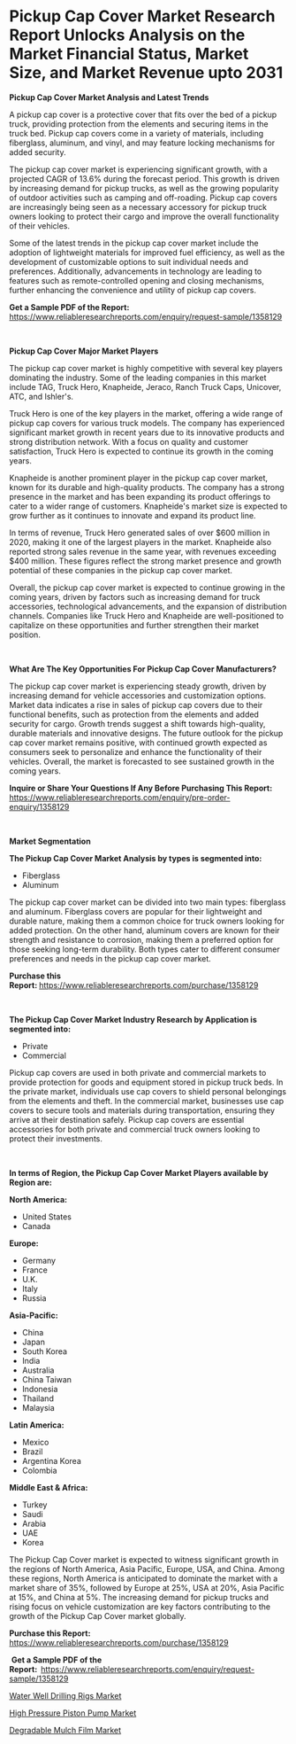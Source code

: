 <p><h1>Pickup Cap Cover Market Research Report Unlocks Analysis on the Market Financial Status, Market Size, and Market Revenue upto 2031</h1></p><p><strong>Pickup Cap Cover Market Analysis and Latest Trends</strong></p>
<p><p>A pickup cap cover is a protective cover that fits over the bed of a pickup truck, providing protection from the elements and securing items in the truck bed. Pickup cap covers come in a variety of materials, including fiberglass, aluminum, and vinyl, and may feature locking mechanisms for added security.</p><p>The pickup cap cover market is experiencing significant growth, with a projected CAGR of 13.6% during the forecast period. This growth is driven by increasing demand for pickup trucks, as well as the growing popularity of outdoor activities such as camping and off-roading. Pickup cap covers are increasingly being seen as a necessary accessory for pickup truck owners looking to protect their cargo and improve the overall functionality of their vehicles.</p><p>Some of the latest trends in the pickup cap cover market include the adoption of lightweight materials for improved fuel efficiency, as well as the development of customizable options to suit individual needs and preferences. Additionally, advancements in technology are leading to features such as remote-controlled opening and closing mechanisms, further enhancing the convenience and utility of pickup cap covers.</p></p>
<p><strong>Get a Sample PDF of the Report:&nbsp;</strong> <a href="https://www.reliableresearchreports.com/enquiry/request-sample/1358129">https://www.reliableresearchreports.com/enquiry/request-sample/1358129</a></p>
<p>&nbsp;</p>
<p><strong>Pickup Cap Cover Major Market Players</strong></p>
<p><p>The pickup cap cover market is highly competitive with several key players dominating the industry. Some of the leading companies in this market include TAG, Truck Hero, Knapheide, Jeraco, Ranch Truck Caps, Unicover, ATC, and Ishler's. </p><p>Truck Hero is one of the key players in the market, offering a wide range of pickup cap covers for various truck models. The company has experienced significant market growth in recent years due to its innovative products and strong distribution network. With a focus on quality and customer satisfaction, Truck Hero is expected to continue its growth in the coming years.</p><p>Knapheide is another prominent player in the pickup cap cover market, known for its durable and high-quality products. The company has a strong presence in the market and has been expanding its product offerings to cater to a wider range of customers. Knapheide's market size is expected to grow further as it continues to innovate and expand its product line.</p><p>In terms of revenue, Truck Hero generated sales of over $600 million in 2020, making it one of the largest players in the market. Knapheide also reported strong sales revenue in the same year, with revenues exceeding $400 million. These figures reflect the strong market presence and growth potential of these companies in the pickup cap cover market.</p><p>Overall, the pickup cap cover market is expected to continue growing in the coming years, driven by factors such as increasing demand for truck accessories, technological advancements, and the expansion of distribution channels. Companies like Truck Hero and Knapheide are well-positioned to capitalize on these opportunities and further strengthen their market position.</p></p>
<p>&nbsp;</p>
<p><strong>What Are The Key Opportunities For Pickup Cap Cover Manufacturers?</strong></p>
<p><p>The pickup cap cover market is experiencing steady growth, driven by increasing demand for vehicle accessories and customization options. Market data indicates a rise in sales of pickup cap covers due to their functional benefits, such as protection from the elements and added security for cargo. Growth trends suggest a shift towards high-quality, durable materials and innovative designs. The future outlook for the pickup cap cover market remains positive, with continued growth expected as consumers seek to personalize and enhance the functionality of their vehicles. Overall, the market is forecasted to see sustained growth in the coming years.</p></p>
<p><strong>Inquire or Share Your Questions If Any Before Purchasing This Report:</strong> <a href="https://www.reliableresearchreports.com/enquiry/pre-order-enquiry/1358129">https://www.reliableresearchreports.com/enquiry/pre-order-enquiry/1358129</a></p>
<p>&nbsp;</p>
<p><strong>Market Segmentation</strong></p>
<p><strong>The Pickup Cap Cover Market Analysis by types is segmented into:</strong></p>
<p><ul><li>Fiberglass</li><li>Aluminum</li></ul></p>
<p><p>The pickup cap cover market can be divided into two main types: fiberglass and aluminum. Fiberglass covers are popular for their lightweight and durable nature, making them a common choice for truck owners looking for added protection. On the other hand, aluminum covers are known for their strength and resistance to corrosion, making them a preferred option for those seeking long-term durability. Both types cater to different consumer preferences and needs in the pickup cap cover market.</p></p>
<p><strong>Purchase this Report:&nbsp;</strong><a href="https://www.reliableresearchreports.com/purchase/1358129">https://www.reliableresearchreports.com/purchase/1358129</a></p>
<p>&nbsp;</p>
<p><strong>The Pickup Cap Cover Market Industry Research by Application is segmented into:</strong></p>
<p><ul><li>Private</li><li>Commercial</li></ul></p>
<p><p>Pickup cap covers are used in both private and commercial markets to provide protection for goods and equipment stored in pickup truck beds. In the private market, individuals use cap covers to shield personal belongings from the elements and theft. In the commercial market, businesses use cap covers to secure tools and materials during transportation, ensuring they arrive at their destination safely. Pickup cap covers are essential accessories for both private and commercial truck owners looking to protect their investments.</p></p>
<p>&nbsp;</p>
<p><strong>In terms of Region, the Pickup Cap Cover Market Players available by Region are:</strong></p>
<p>
    <p> <strong> North America: </strong>
        <ul>
            <li>United States</li>
            <li>Canada</li>
        </ul>
        </p> 
    <p> <strong> Europe: </strong>
        <ul>
            <li>Germany</li>
            <li>France</li>
            <li>U.K.</li>
            <li>Italy</li>
            <li>Russia</li>
        </ul>
        </p> 
    <p> <strong> Asia-Pacific: </strong>
        <ul>
            <li>China</li>
            <li>Japan</li>
            <li>South Korea</li>
            <li>India</li>
            <li>Australia</li>
            <li>China Taiwan</li>
            <li>Indonesia</li>
            <li>Thailand</li>
            <li>Malaysia</li>
        </ul>
        </p> 
    <p> <strong> Latin America: </strong>
        <ul>
            <li>Mexico</li>
            <li>Brazil</li>
            <li>Argentina Korea</li>
            <li>Colombia</li>
        </ul>
        </p> 
    <p> <strong> Middle East & Africa: </strong>
        <ul>
            <li>Turkey</li>
            <li>Saudi</li>
            <li>Arabia</li>
            <li>UAE</li>
            <li>Korea</li>
        </ul>
    </p>
    </p>
<p><p>The Pickup Cap Cover market is expected to witness significant growth in the regions of North America, Asia Pacific, Europe, USA, and China. Among these regions, North America is anticipated to dominate the market with a market share of 35%, followed by Europe at 25%, USA at 20%, Asia Pacific at 15%, and China at 5%. The increasing demand for pickup trucks and rising focus on vehicle customization are key factors contributing to the growth of the Pickup Cap Cover market globally.</p></p>
<p><strong>Purchase this Report: </strong><a href="https://www.reliableresearchreports.com/purchase/1358129">https://www.reliableresearchreports.com/purchase/1358129</a></p>
<p>&nbsp;<strong>Get a Sample PDF of the Report:&nbsp;&nbsp;</strong><a href="https://www.reliableresearchreports.com/enquiry/request-sample/1358129">https://www.reliableresearchreports.com/enquiry/request-sample/1358129</a></p>
<p><strong></strong></p>
<p><p><a href="https://view.publitas.com/reportprime-1/water-well-drilling-rigs-market-research-report-reveals-the-latest-trends-and-opportunities-of-this-market-for-period-from-2023-2030/">Water Well Drilling Rigs Market</a></p><p><a href="https://view.publitas.com/reportprime-1/high-pressure-piston-pump-market-with-the-goal-of-estimating-the-market-size-and-future-growth-potential-of-various-market-segments-based-on-component-applications-end-user-and-region/">High Pressure Piston Pump Market</a></p><p><a href="https://view.publitas.com/reportprime-1/degradable-mulch-film-market-growth-market-trends-covid-19-impact-and-forecasts-for-period-from-2023-2030/">Degradable Mulch Film Market</a></p></p>